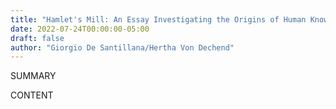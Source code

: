 ```yaml
---
title: "Hamlet's Mill: An Essay Investigating the Origins of Human Knowledge and Its Transmission Through Myth"
date: 2022-07-24T00:00:00-05:00
draft: false
author: "Giorgio De Santillana/Hertha Von Dechend"
---
```


SUMMARY

<!--more-->

CONTENT